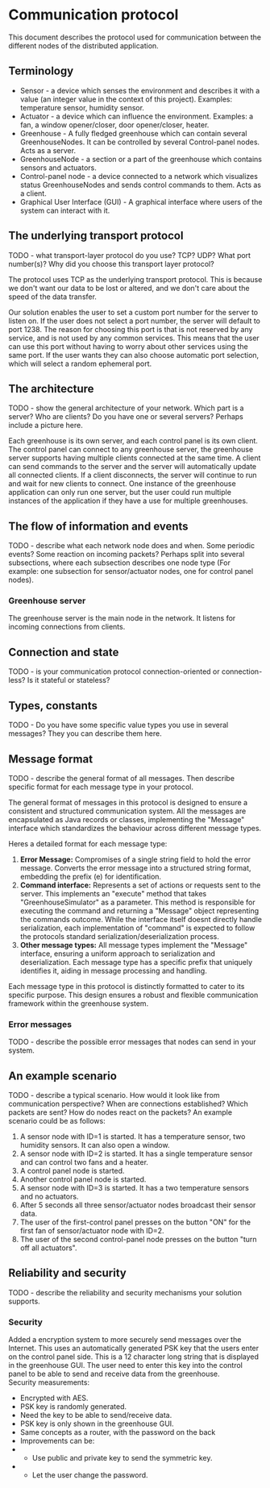 # Communication protocol

This document describes the protocol used for communication between the different nodes of the
distributed application.

## Terminology

* Sensor - a device which senses the environment and describes it with a value (an integer value in
  the context of this project). Examples: temperature sensor, humidity sensor.
* Actuator - a device which can influence the environment. Examples: a fan, a window opener/closer,
  door opener/closer, heater.
* Greenhouse - A fully fledged greenhouse which can contain several GreenhouseNodes. It can be
  controlled by several Control-panel nodes. Acts as a server.
* GreenhouseNode - a section or a part of the greenhouse which contains sensors and actuators.
* Control-panel node - a device connected to a network which visualizes status GreenhouseNodes
  and sends control commands to them. Acts as a client.
* Graphical User Interface (GUI) - A graphical interface where users of the system can interact with
  it.

## The underlying transport protocol

[//]: # (TODO: remove the following text)
TODO - what transport-layer protocol do you use? TCP? UDP? What port number(s)? Why did you
choose this transport layer protocol?

The protocol uses TCP as the underlying transport protocol. This is because we don't want our data to be
lost or altered, and we don't care about the speed of the data transfer.

Our solution enables the user to set a custom port number for the server to listen on. If the user does not select a port number, the server
will default to port 1238. The reason for choosing this port is that is not reserved by any service, and
is not used by any common services. This means that the user can use this port without having to worry about
other services using the same port. If the user wants they can also choose automatic port selection, which
will select a random ephemeral port. 



## The architecture

[//]: # (TODO: remove the following text)
TODO - show the general architecture of your network. Which part is a server? Who are clients? 
Do you have one or several servers? Perhaps include a picture here. 

Each greenhouse is its own server, and each control panel is its own client. The control panel can connect to
any greenhouse server, the greenhouse server supports having multiple clients connected at the same time.
A client can send commands to the server and the server will automatically update all connected clients.
If a client disconnects, the server will continue to run and wait for new clients to connect. One instance of
the greenhouse application can only run one server, but the user could run multiple instances of the application
if they have a use for multiple greenhouses.


## The flow of information and events

[//]: # (TODO: remove the following text)
TODO - describe what each network node does and when. Some periodic events? Some reaction on 
incoming packets? Perhaps split into several subsections, where each subsection describes one 
node type (For example: one subsection for sensor/actuator nodes, one for control panel nodes).

### Greenhouse server
The greenhouse server is the main node in the network. It listens for incoming connections from clients.

## Connection and state

TODO - is your communication protocol connection-oriented or connection-less? Is it stateful or 
stateless? 

## Types, constants

TODO - Do you have some specific value types you use in several messages? They you can describe 
them here.

## Message format

TODO - describe the general format of all messages. Then describe specific format for each 
message type in your protocol.

The general format of messages in this protocol is designed to ensure a consistent and structured
communication system. All the messages are encapsulated as Java records or classes, implementing
the "Message" interface which standardizes the behaviour across different message types. 

Heres a detailed format for each message type:
1. **Error Message:** Compromises of a single string field to hold the error message. Converts
    the error message into a structured string format, embedding the prefix (e) for identification.
2. **Command interface:** Represents a set of actions or requests sent to the server. This implements an "execute"
    method that takes "GreenhouseSimulator" as a parameter. This method is responsible for executing the
    command and returning a "Message" object representing the commands outcome. While the interface itself doesnt 
    directly handle serialization, each implementation of "command" is expected to follow the protocols standard
    serialization/deserialization process. 
3. **Other message types:** All message types implement the "Message" interface, ensuring a uniform approach to
    serialization and deserialization. Each message type has a specific prefix that uniquely identifies it, 
    aiding in message processing and handling. 

Each message type in this protocol is distinctly formatted to cater to its specific purpose. This design ensures
a robust and flexible communication framework within the greenhouse system.

### Error messages

TODO - describe the possible error messages that nodes can send in your system.

## An example scenario

TODO - describe a typical scenario. How would it look like from communication perspective? When 
are connections established? Which packets are sent? How do nodes react on the packets? An 
example scenario could be as follows:
1. A sensor node with ID=1 is started. It has a temperature sensor, two humidity sensors. It can
   also open a window.
2. A sensor node with ID=2 is started. It has a single temperature sensor and can control two fans
   and a heater.
3. A control panel node is started.
4. Another control panel node is started.
5. A sensor node with ID=3 is started. It has a two temperature sensors and no actuators.
6. After 5 seconds all three sensor/actuator nodes broadcast their sensor data.
7. The user of the first-control panel presses on the button "ON" for the first fan of
   sensor/actuator node with ID=2.
8. The user of the second control-panel node presses on the button "turn off all actuators".

## Reliability and security

TODO - describe the reliability and security mechanisms your solution supports.

### Security
Added a encryption system to more securely send messages over the Internet.
This uses an automatically generated PSK key that the users enter on the control panel
side. This is a 12 character long string that is displayed in the greenhouse GUI. 
The user need to enter this key into the control panel to be able to send and
receive data from the greenhouse.  
Security measurements:
* Encrypted with AES.
* PSK key is randomly generated.
* Need the key to be able to send/receive data.
* PSK key is only shown in the greenhouse GUI.
* Same concepts as a router, with the password on the back
* Improvements can be:
* * Use public and private key to send the symmetric key.
* * Let the user change the password.
